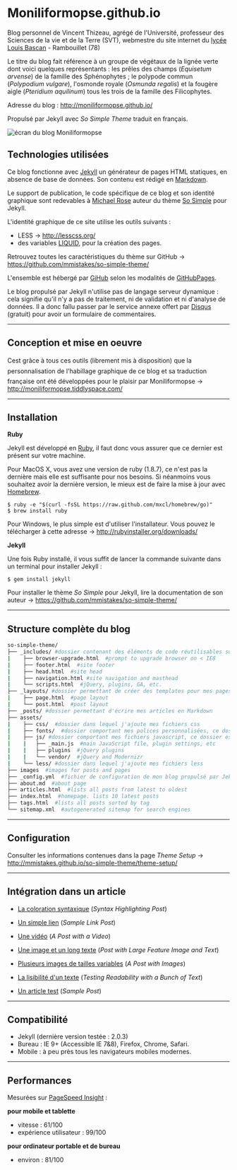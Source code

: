 # Moniliformopse.github.io

Blog personnel de Vincent Thizeau, agrégé de l'Université, professeur des Sciences de la vie et de la Terre (SVT), webmestre du site internet du [lycée Louis Bascan](http://www.lyc-bascan-rambouillet.ac-versailles.fr/) - Rambouillet (78)

Le titre du blog fait référence à un groupe de végétaux de la lignée verte dont voici quelques représentants : les prêles des champs (*Equisetum arvense*) de la famille des Sphénophytes ; le polypode commun (*Polypodium vulgare*), l'osmonde royale (*Osmunda regalis*) et la fougère aigle (*Pteridium aquilinum*) tous les trois de la famille des Filicophytes.

Adresse du blog : http://moniliformopse.github.io/

Propulsé par Jekyll avec *So Simple Theme* traduit en français.

![écran du blog Moniliformopse](http://bit.ly/1md8csQ)

## Technologies utilisées

Ce blog fonctionne avec [Jekyll](http://jekyllrb.com/) un générateur de pages HTML statiques, en absence de base de données. Son contenu est rédigé en [Markdown](http://daringfireball.net/projects/markdown/).

Le support de publication, le code spécifique de ce blog et son identité graphique sont redevables à [Michael Rose](http://mademistakes.com/) auteur du thème [So Simple](http://mademistakes.com/articles/so-simple-jekyll-theme/) pour Jekyll.

L'identité graphique de ce site utilise les outils suivants :

- LESS -> http://lesscss.org/
- des variables [LIQUID](http://docs.shopify.com/themes/liquid-basics), pour la création des pages.

Retrouvez toutes les caractéristiques du thème sur GitHub -> https://github.com/mmistakes/so-simple-theme/

L'ensemble est hébergé par [GiHub](https://github.com/) selon les modalités de [GitHubPages](https://pages.github.com/).

Le blog propulsé par Jekyll n'utilise pas de langage serveur dynamique : cela signifie qu'il n'y a pas de traitement,  ni de validation et ni d'analyse de données. Il a donc fallu passer par le service annexe offert par [Disqus](https://disqus.com/) (gratuit) pour avoir un formulaire de commentaires.

---

## Conception et mise en oeuvre

Cest grâce à tous ces outils (librement mis à disposition) que la personnalisation de l'habillage graphique de ce blog et sa traduction française ont été développées pour le plaisir par Moniliformopse -> http://moniliformopse.tiddlyspace.com/

---

## Installation

**Ruby**

Jekyll est développé en [Ruby](https://www.ruby-lang.org/fr/), il faut donc vous assurer que ce dernier est présent sur votre machine.

Pour MacOS X, vous avez une version de ruby (1.8.7), ce n'est pas la dernière mais elle est suffisante pour nos besoins. Si néanmoins vous souhaitez avoir la dernière version, le mieux est de faire la mise à jour avec [Homebrew](http://brew.sh/index_fr.html).

```
$ ruby -e "$(curl -fsSL https://raw.github.com/mxcl/homebrew/go)"
$ brew install ruby
```

Pour Windows, le plus simple est d'utiliser l'installateur. Vous pouvez le télécharger à cette adresse -> http://rubyinstaller.org/downloads/

**Jekyll**

Une fois Ruby installé, il vous suffit de lancer la commande suivante dans un terminal pour installer Jekyll :

```
$ gem install jekyll
```

Pour installer le thème *So Simple* pour Jekyll, lire la documentation de son auteur -> https://github.com/mmistakes/so-simple-theme/

---

## Structure complète du blog

``` bash
so-simple-theme/
├── _includes/ #dossier contenant des éléments de code réutilisables sur plusieurs pages et/ou templates
|    ├── browser-upgrade.html  #prompt to upgrade browser on < IE8
|    ├── footer.html  #site footer
|    ├── head.html  #site head
|    ├── navigation.html #site navigation and masthead
|    └── scripts.html  #jQuery, plugins, GA, etc.
├── _layouts/ #dossier permettant de créer des templates pour mes pages ou mes articles
|    ├── page.html  #page layout
|    └── post.html  #post layout
├── _posts/ #dossier permettant d'écrire mes articles en Markdown
├── assets/
|    ├── css/  #dossier dans lequel j'ajoute mes fichiers css
|    ├── fonts/  #dossier comportant mes polices personnalisées, ce dossier est public
|    ├── js/ #dossier comportant mes fichiers javascript, ce dossier est public
|    |   ├── _main.js  #main JavaScript file, plugin settings, etc
|    |   ├── plugins  #jQuery plugins
|    |   └── vendor/  #jQuery and Modernizr
|    └── less/ #dossier dans lequel j'ajoute mes fichiers less
├── images  #images for posts and pages
├── _config.yml  #fichier de configuration de mon blog propulsé par Jekyll
├── about.md  #about page
├── articles.html  #lists all posts from latest to oldest
├── index.html  #homepage. lists 10 latest posts
├── tags.html  #lists all posts sorted by tag
└── sitemap.xml  #autogenerated sitemap for search engines
```

---

## Configuration

Consulter les informations contenues dans la page *Theme Setup* -> http://mmistakes.github.io/so-simple-theme/theme-setup/

---

## Intégration dans un article

- [La coloration syntaxique](http://moniliformopse.github.io/articles/code-highlighting-post/) (*Syntax Highlighting Post*)

- [Un simple lien](http://moniliformopse.github.io/articles/sample-link-post/) (*Sample Link Post*)

- [Une vidéo](http://moniliformopse.github.io/articles/video-post/) (*A Post with a Video*)

- [Une image et un long texte](http://moniliformopse.github.io/articles/readability-feature-post/) (*Post with Large Feature Image and Text*) 

- [Plusieurs images de tailles variables](http://moniliformopse.github.io/articles/sample-post-images/) (*A Post with Images*)

- [La lisibilité d'un texte](http://moniliformopse.github.io/articles/readability-post/) (*Testing Readability with a Bunch of Text*) 

- [Un article test](http://moniliformopse.github.io/articles/sample-post/) (*Sample Post*) 

---

## Compatibilité

- Jekyll (dernière version testée : 2.0.3)
- Bureau : IE 9+ (Accessible IE 7&8), Firefox, Chrome, Safari.
- Mobile : à peu près tous les navigateurs mobiles modernes.

---

## Performances

Mesurées sur [PageSpeed Insight](https://developers.google.com/speed/pagespeed/insights/) :

**pour mobile et tablette**

- vitesse : 61/100
- expérience utilisateur : 99/100

**pour ordinateur portable et de bureau**

- environ : 81/100